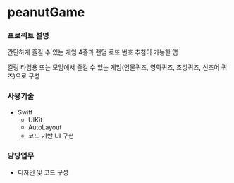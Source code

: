 # peanutGame
### 프로젝트 설명

간단하게 즐길 수 있는 게임 4종과 랜덤 로또 번호 추첨이 가능한 앱

킬링 타임용 또는 모임에서 즐길 수 있는 게임(인물퀴즈, 영화퀴즈, 초성퀴즈, 신조어 퀴즈)으로 구성 

### 사용기술

- Swift
    - UIKit
    - AutoLayout
    - 코드 기반 UI 구현

### 담당업무

- 디자인 및 코드 구성
